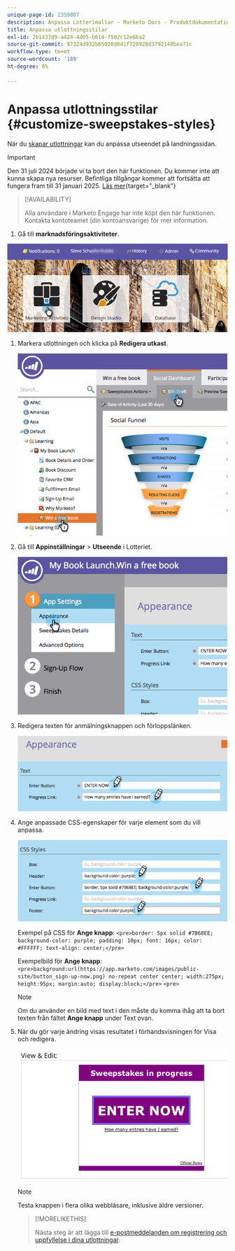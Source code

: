 ```yaml
---
unique-page-id: 2359807
description: Anpassa Lotterimallar - Marketo Docs - Produktdokumentation
title: Anpassa utlottningsstilar
exl-id: 2b1437d9-a424-4d05-b614-7502c12e6ba2
source-git-commit: 97324d932b65020d041f728928d3792140bea71c
workflow-type: tm+mt
source-wordcount: '189'
ht-degree: 0%

---
```


# Anpassa utlottningsstilar {#customize-sweepstakes-styles}

När du [skapar utlottningar](/help/marketo/product-docs/demand-generation/social/sweepstakes/create-sweepstakes.md) kan du anpassa utseendet på landningssidan.

>[!IMPORTANT]
>
>Den 31 juli 2024 började vi ta bort den här funktionen. Du kommer inte att kunna skapa nya resurser. Befintliga tillgångar kommer att fortsätta att fungera fram till 31 januari 2025. [Läs mer](https://nation.marketo.com/t5/employee-blogs/marketo-engage-social-features-deprecation/ba-p/351977){target="_blank"}

>[!AVAILABILITY]
>
>Alla användare i Marketo Engage har inte köpt den här funktionen. Kontakta kontoteamet (din kontoansvarige) för mer information.

1. Gå till **marknadsföringsaktiviteter**.

![](assets/login-marketing-activities-1.png)

1. Markera utlottningen och klicka på **Redigera utkast**.

   ![](assets/image2014-9-25-17-3a51-3a45.png)

1. Gå till **Appinställningar** > **Utseende** i Lotteriet.

   ![](assets/image2014-9-25-17-3a51-3a59.png)

1. Redigera texten för anmälningsknappen och förloppslänken.

   ![](assets/image2014-9-25-17-3a52-3a22.png)

1. Ange anpassade CSS-egenskaper för varje element som du vill anpassa.

   ![](assets/image2014-9-25-17-3a52-3a37.png)

   Exempel på CSS för **Ange knapp**:
   `<pre>border: 5px solid #7B68EE; background-color: purple; padding: 10px; font: 16px; color: #FFFFFF; text-align: center;</pre>`

   Exempelbild för **Ange knapp**:
   `<pre>background:url(https://app.marketo.com/images/public-site/button_sign-up-now.png) no-repeat center center; width:275px; height:95px; margin:auto; display:block;</pre>` `<pre>`

   >[!NOTE]
   >
   >Om du använder en bild med text i den måste du komma ihåg att ta bort texten från fältet **Ange knapp** under Text ovan.

1. När du gör varje ändring visas resultatet i förhandsvisningen för Visa och redigera.

   ![](assets/image2014-9-25-17-3a55-3a3.png)

   >[!NOTE]
   >
   >Testa knappen i flera olika webbläsare, inklusive äldre versioner.

   >[!MORELIKETHIS]
   >
   >Nästa steg är att lägga till [e-postmeddelanden om registrering och uppfyllelse i dina utlottningar](/help/marketo/product-docs/demand-generation/social/social-functions/use-emails-in-social-promotions.md).
